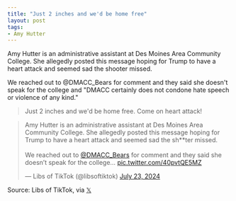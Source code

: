 ```yaml
---
title: "Just 2 inches and we'd be home free"
layout: post
tags:
- Amy Hutter
---
```


Amy Hutter is an administrative assistant at Des Moines Area Community College. She allegedly posted this message hoping for Trump to have a heart attack and seemed sad the shooter missed.

We reached out to @DMACC_Bears for comment and they said she doesn't speak for the college and "DMACC certainly does not condone hate speech or violence of any kind."

> Just 2 inches and we'd be home free. Come on heart attack!

<blockquote class="twitter-tweet"><p lang="en" dir="ltr">Amy Hutter is an administrative assistant at Des Moines Area Community College. She allegedly posted this message hoping for Trump to have a heart attack and seemed sad the sh**ter missed.<br /><br />We reached out to <a href="https://twitter.com/DMACC_Bears?ref_src=twsrc%5Etfw">@DMACC_Bears</a> for comment and they said she doesn’t speak for the college… <a href="https://t.co/40pvtQE5MZ">pic.twitter.com/40pvtQE5MZ</a></p>&mdash; Libs of TikTok (@libsoftiktok) <a href="https://twitter.com/libsoftiktok/status/1815548538442461518?ref_src=twsrc%5Etfw">July 23, 2024</a></blockquote> <script async src="https://platform.twitter.com/widgets.js" charset="utf-8"></script>

Source: Libs of TikTok, via [𝕏](https://x.com)
